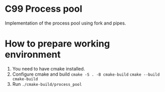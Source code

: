 # C99 Process pool

Implementation of the process pool using fork and pipes.

# How to prepare working environment
1. You need to have cmake installed.
2. Configure cmake and build `cmake -S . -B cmake-build` `cmake --build cmake-build`
3. Run `./cmake-build/process_pool`
